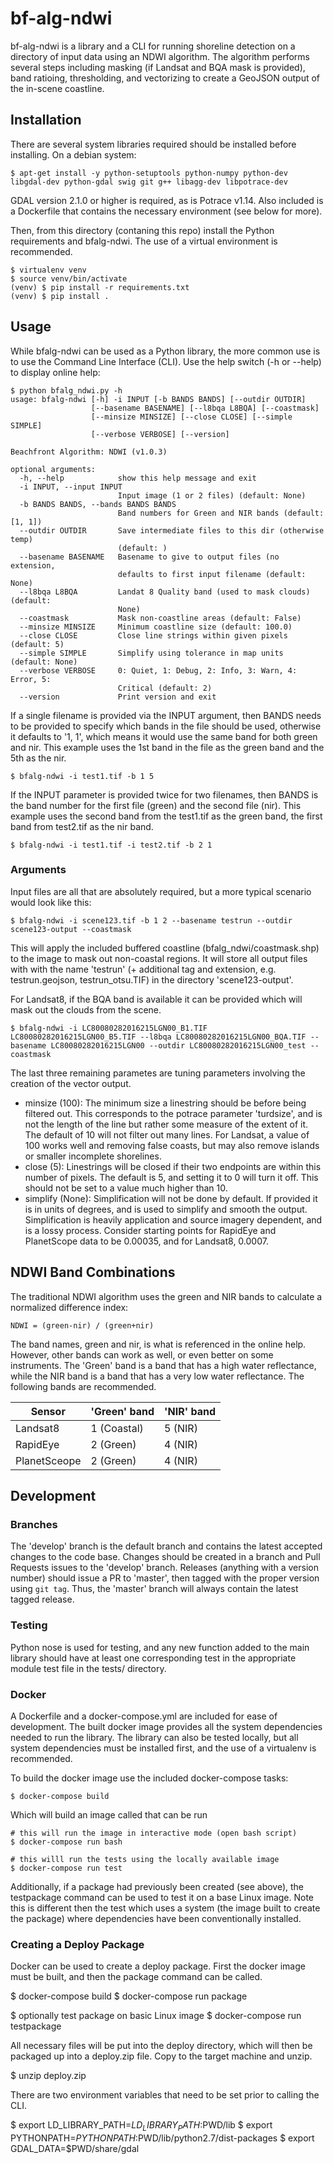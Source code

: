 # bf-alg-ndwi

bf-alg-ndwi is a library and a CLI for running shoreline detection on a directory of input data using an NDWI algorithm. The algorithm performs several steps including masking (if Landsat and BQA mask is provided), band ratioing, thresholding, and vectorizing to create a GeoJSON output of the in-scene coastline.

## Installation
There are several system libraries required should be installed before installing. On a debian system:

    $ apt-get install -y python-setuptools python-numpy python-dev libgdal-dev python-gdal swig git g++ libagg-dev libpotrace-dev

GDAL version 2.1.0 or higher is required, as is Potrace v1.14. Also included is a Dockerfile that contains the necessary environment (see below for more).

Then, from this directory (contaning this repo) install the Python requirements and bfalg-ndwi. The use of a virtual environment is recommended.

    $ virtualenv venv
    $ source venv/bin/activate
    (venv) $ pip install -r requirements.txt
    (venv) $ pip install .


## Usage

While bfalg-ndwi can be used as a Python library, the more common use is to use the Command Line Interface (CLI). Use the help switch (-h or --help) to display online help:

```
$ python bfalg_ndwi.py -h
usage: bfalg-ndwi [-h] -i INPUT [-b BANDS BANDS] [--outdir OUTDIR]
                  [--basename BASENAME] [--l8bqa L8BQA] [--coastmask]
                  [--minsize MINSIZE] [--close CLOSE] [--simple SIMPLE]
                  [--verbose VERBOSE] [--version]

Beachfront Algorithm: NDWI (v1.0.3)

optional arguments:
  -h, --help            show this help message and exit
  -i INPUT, --input INPUT
                        Input image (1 or 2 files) (default: None)
  -b BANDS BANDS, --bands BANDS BANDS
                        Band numbers for Green and NIR bands (default: [1, 1])
  --outdir OUTDIR       Save intermediate files to this dir (otherwise temp)
                        (default: )
  --basename BASENAME   Basename to give to output files (no extension,
                        defaults to first input filename (default: None)
  --l8bqa L8BQA         Landat 8 Quality band (used to mask clouds) (default:
                        None)
  --coastmask           Mask non-coastline areas (default: False)
  --minsize MINSIZE     Minimum coastline size (default: 100.0)
  --close CLOSE         Close line strings within given pixels (default: 5)
  --simple SIMPLE       Simplify using tolerance in map units (default: None)
  --verbose VERBOSE     0: Quiet, 1: Debug, 2: Info, 3: Warn, 4: Error, 5:
                        Critical (default: 2)
  --version             Print version and exit
```

If a single filename is provided via the INPUT argument, then BANDS needs to be provided to specify which bands in the file should be used, otherwise it defaults to '1, 1', which means it would use the same band for both green and nir. This example uses the 1st band in the file as the green band and the 5th as the nir.

    $ bfalg-ndwi -i test1.tif -b 1 5

If the INPUT parameter is provided twice for two filenames, then BANDS is the band number for the first file (green) and the second file (nir). This example uses the second band from the test1.tif as the green band, the first band from test2.tif as the nir band.

    $ bfalg-ndwi -i test1.tif -i test2.tif -b 2 1

### Arguments

Input files are all that are absolutely required, but a more typical scenario would look like this:

    $ bfalg-ndwi -i scene123.tif -b 1 2 --basename testrun --outdir scene123-output --coastmask

This will apply the included buffered coastline (bfalg_ndwi/coastmask.shp) to the image to mask out non-coastal regions. It will store all output files with with the name 'testrun' (+ additional tag and extension, e.g. testrun.geojson, testrun_otsu.TIF) in the directory 'scene123-output'.

For Landsat8, if the BQA band is available it can be provided which will mask out the clouds from the scene.

    $ bfalg-ndwi -i LC80080282016215LGN00_B1.TIF LC80080282016215LGN00_B5.TIF --l8bqa LC80080282016215LGN00_BQA.TIF --basename LC80080282016215LGN00 --outdir LC80080282016215LGN00_test --coastmask

The last three remaining parametes are tuning parameters involving the creation of the vector output.

- minsize (100): The minimum size a linestring should be before being filtered out. This corresponds to the potrace parameter 'turdsize', and is not the length of the line but rather some measure of the extent of it. The default of 10 will not filter out many lines. For Landsat, a value of 100 works well and removing false coasts, but may also remove islands or smaller incomplete shorelines.
- close (5): Linestrings will be closed if their two endpoints are within this number of pixels. The default is 5, and setting it to 0 will turn it off. This should not be set to a value much higher than 10.
- simplify (None): Simplification will not be done by default. If provided it is in units of degrees, and is used to simplify and smooth the output. Simplification is heavily application and source imagery dependent, and is a lossy process. Consider starting points for RapidEye and PlanetScope data to be 0.00035, and for Landsat8, 0.0007.

## NDWI Band Combinations
The traditional NDWI algorithm uses the green and NIR bands to calculate a normalized difference index:

```
NDWI = (green-nir) / (green+nir)
```

The band names, green and nir, is what is referenced in the online help. However, other bands can work as well, or even better on some instruments. The 'Green' band is a band that has a high water reflectance, while the NIR band is a band that has a very low water reflectance. The following bands are recommended.

| Sensor        | 'Green' band  | 'NIR' band  |
|---------------|---------------|-------------|
| Landsat8      | 1 (Coastal)   | 5 (NIR)     |
| RapidEye      | 2 (Green)     | 4 (NIR)     |
| PlanetSceope  | 2 (Green)     | 4 (NIR)     |


## Development

### Branches
The 'develop' branch is the default branch and contains the latest accepted changes to the code base. Changes should be created in a branch and Pull Requests issues to the 'develop' branch. Releases (anything with a version number) should issue a PR to 'master', then tagged with the proper version using `git tag`. Thus, the 'master' branch will always contain the latest tagged release.

### Testing
Python nose is used for testing, and any new function added to the main library should have at least one corresponding test in the appropriate module test file in the tests/ directory.

### Docker
A Dockerfile and a docker-compose.yml are included for ease of development. The built docker image provides all the system dependencies needed to run the library. The library can also be tested locally, but all system dependencies must be installed first, and the use of a virtualenv is recommended.

To build the docker image use the included docker-compose tasks:

    $ docker-compose build

Which will build an image called that can be run

    # this will run the image in interactive mode (open bash script)
    $ docker-compose run bash

    # this willl run the tests using the locally available image
    $ docker-compose run test

Additionally, if a package had previously been created (see above), the testpackage command can be used to test it on a base Linux image. Note this is different then the test which uses a system (the image built to create the package) where dependencies have been conventionally installed.


### Creating a Deploy Package

Docker can be used to create a deploy package.  First the docker image must be built, and then the package command can be called. 

  $ docker-compose build
  $ docker-compose run package

  $ optionally test package on basic Linux image
  $ docker-compose run testpackage

All necessary files will be put into the deploy directory, which will then be packaged up into a deploy.zip file. Copy to the target machine and unzip.

  $ unzip deploy.zip

There are two environment variables that need to be set prior to calling the CLI.

  $ export LD_LIBRARY_PATH=$LD_LIBRARY_PATH:$PWD/lib
  $ export PYTHONPATH=$PYTHONPATH:$PWD/lib/python2.7/dist-packages
  $ export GDAL_DATA=$PWD/share/gdal